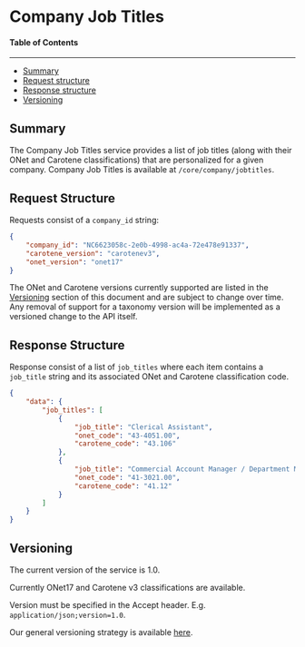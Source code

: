 Company Job Titles
==================

#### Table of Contents
_______

- [Summary](#summary)
- [Request structure](#request-structure)
- [Response structure](#response-structure)
- [Versioning](#versioning)

## Summary

The Company Job Titles service provides a list of job titles (along with their ONet and Carotene 
classifications) that are personalized for a given company. Company Job Titles is available at 
`/core/company/jobtitles`.


## Request Structure
Requests consist of a `company_id` string:

```json
{
	"company_id": "NC6623058c-2e0b-4998-ac4a-72e478e91337",
	"carotene_version": "carotenev3",
	"onet_version": "onet17"
}
```

The ONet and Carotene versions currently supported are listed in the [Versioning](#versioning) 
section of this document and are subject to change over time. Any removal of support for a taxonomy 
version will be implemented as a versioned change to the API itself.


## Response Structure
Response consist of a list of `job_titles` where each item contains a `job_title` string and 
its associated ONet and Carotene classification code.

```json
{
    "data": {
        "job_titles": [
            {
                "job_title": "Clerical Assistant",
                "onet_code": "43-4051.00",
                "carotene_code": "43.106"
            },
            {
                "job_title": "Commercial Account Manager / Department Manager",
                "onet_code": "41-3021.00",
                "carotene_code": "41.12"
            }
        ]
    }
}
```


## Versioning
The current version of the service is 1.0. 

Currently ONet17 and Carotene v3 classifications are available.

Version must be specified in the Accept header. E.g. `application/json;version=1.0`. 

Our general versioning strategy is available [here](/Versioning.md).
